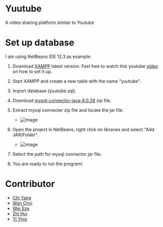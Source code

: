 # Yuutube
A video sharing platform similar to Youtube

# Set up database 
I am using NetBeans IDE 12.3 as example:
1. Download [XAMPP](https://www.apachefriends.org/index.html) latest version. Feel free to watch this youtube [video](https://www.youtube.com/watch?v=lL_aols7Yl4) on how to set it up.
2. Start XAMPP and create a new table with the name "yuutube".
3. Import database (yuutube.sql).
4. Download [mysql-connector-java-8.0.28](https://dev.mysql.com/downloads/connector/j/?os=26) zip file.
5. Extract mysql connecter zip file and locate the jar file. 
   * ![image](https://user-images.githubusercontent.com/76896343/158032309-a5b7cbf9-87b4-4a5c-b509-690cbb1e8229.png)
   
7. Open the project in NetBeans, right click on libraries and select "Add JAR/Folder".
   * ![image](https://user-images.githubusercontent.com/76896343/158032433-bb666ba3-0910-49a8-9123-7eb114c6697d.png)
   
8. Select the path for mysql connector jar file.
9. You are ready to run the program!

# Contributor
   - [Chi Yang](https://github.com/richiephang)
   - [Wan Chyi](https://github.com/wchyi1126)
   - [Wei Sze](https://github.com/weisze-yo)
   - [Zhi Hui](https://github.com/zhihui218)
   - [Yi Ying](https://github.com/yiying305)






      

